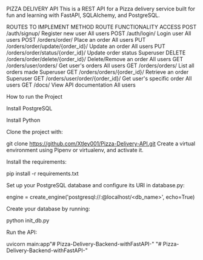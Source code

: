 PIZZA DELIVERY API
This is a REST API for a Pizza delivery service built for fun and learning with FastAPI, SQLAlchemy, and PostgreSQL.

ROUTES TO IMPLEMENT
METHOD	ROUTE	FUNCTIONALITY	ACCESS
POST	/auth/signup/	Register new user	All users
POST	/auth/login/	Login user	All users
POST	/orders/order/	Place an order	All users
PUT	/orders/order/update/{order_id}/	Update an order	All users
PUT	/orders/order/status/{order_id}/	Update order status	Superuser
DELETE	/orders/order/delete/{order_id}/	Delete/Remove an order	All users
GET	/orders/user/orders/	Get user's orders	All users
GET	/orders/orders/	List all orders made	Superuser
GET	/orders/orders/{order_id}/	Retrieve an order	Superuser
GET	/orders/user/order/{order_id}/	Get user's specific order	All users
GET	/docs/	View API documentation	All users

How to run the Project

Install PostgreSQL

Install Python

Clone the project with:

git clone https://github.com/Xtley001/Pizza-Delivery-API.git
Create a virtual environment using Pipenv or virtualenv, and activate it.

Install the requirements:

pip install -r requirements.txt

Set up your PostgreSQL database and configure its URI in database.py:

engine = create_engine('postgresql://<username>:<password>@localhost/<db_name>', echo=True)

Create your database by running:

python init_db.py


Run the API:

uvicorn main:app"# Pizza-Delivery-Backend-withFastAPI-" 
"# Pizza-Delivery-Backend-withFastAPI-" 
